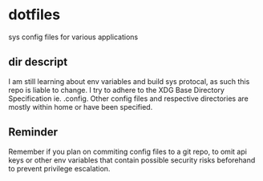 # dotfiles
sys config files for various applications 
## dir descript
I am still learning about env variables and build sys protocal, as such this repo is liable to change. I try to adhere to the XDG Base Directory Specification ie. .config. Other config files and respective directories are mostly within home or have been specified.
## Reminder
Remember if you plan on commiting config files to a git repo, to omit api keys or other env variables that contain possible security risks beforehand to prevent privilege escalation.
